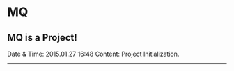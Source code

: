 # MQ
MQ is a Project!
----------------------------------
Date & Time: 2015.01.27 16:48
Content: Project Initialization.

----------------------------------

